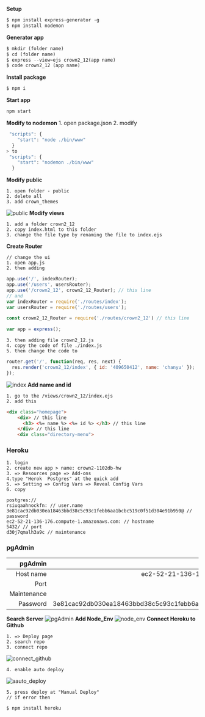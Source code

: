 **Setup**
```python
$ npm install express-generator -g 
$ npm install nodemon
```
**Generator app**
```python
$ mkdir (folder name)
$ cd (folder name) 
$ express --view=ejs crown2_12(app name)
$ code crown2_12 (app name)
```
**Install package**
```python
$ npm i
```
**Start app**
```python
npm start
```
**Modify to nodemon**
    1. open package.json
    2. modify
``` js
 "scripts": {
    "start": "node ./bin/www"
  }
> to
 "scripts": {
    "start": "nodemon ./bin/www"
  } 
```
**Modify public**

    1. open folder - public
    2. delete all 
    3. add crown_themes
![public](https://i.imgur.com/1rg322f.png)
**Modify views**

    1. add a folder crown2_12
    2. copy index.html to this folder
    3. change the file type by renaming the file to index.ejs

**Create Router** 

    // change the ui
    1. open app.js
    2. then adding
```js
app.use('/', indexRouter);
app.use('/users', usersRouter);
app.use('/crown2_12', crown2_12_Router); // this line
// and 
var indexRouter = require('./routes/index');
var usersRouter = require('./routes/users');

const crown2_12_Router = require('./routes/crown2_12') // this line 

var app = express();
```
    3. then adding file crown2_12.js 
    4. copy the code of file ./index.js
    5. then change the code to
```js
router.get('/', function(req, res, next) {
  res.render('crown2_12/index', { id: '409650412', name: 'chanyu' });
});
```
![index](https://i.imgur.com/uEUnUmw.png)
**Add name and id**

    1. go to the /views/crown2_12/index.ejs
    2. add this
```html
<div class="homepage">
    <div> // this line 
      <h3> <%= name %> <%= id %> </h3> // this line 
    </div> // this line
    <div class="directory-menu">
```
### Heroku

    1. login
    2. create new app > name: crown2-1102db-hw
    3. => Resources page => Add-ons 
    4.type "Herok  Postgres" at the quick add
    5. => Setting => Config Vars => Reveal Config Vars
    6. copy
``` 
postgres://
rsiuqaahnockfn: // user.name
3e81cac92db030ea18463bbd38c5c93c1febb6aa1bcbc519c0f51d304e91b950@ // password
ec2-52-21-136-176.compute-1.amazonaws.com: // hostname
5432/ // port
d30j7qmalh3a9c // maintenance
```
### pgAdmin
| pgAdmin | Heroku |
| -------:| ------:|
|Host name|ec2-52-21-136-176.compute-1.amazonaws.com|
|Port| 5432|
|Maintenance|d30j7qmalh3a9c|
|Password|3e81cac92db030ea18463bbd38c5c93c1febb6aa1bcbc519c0f51d304e91b950|

**Search Server**
![pgAdmin](https://i.imgur.com/nsu9lI6.png)
**Add Node_Env**
![node_env](https://i.imgur.com/nATgbPo.png)
**Connect Heroku to Github**

    1. => Deploy page
    2. search repo
    3. connect repo
![connect_github](https://i.imgur.com/GfdjWA5.png)

    4. enable auto deploy
![aauto_deploy](https://i.imgur.com/JX3DZuJ.png)

    5. press deploy at "Manual Deploy"
    // if error then 
```python
$ npm install heroku
```